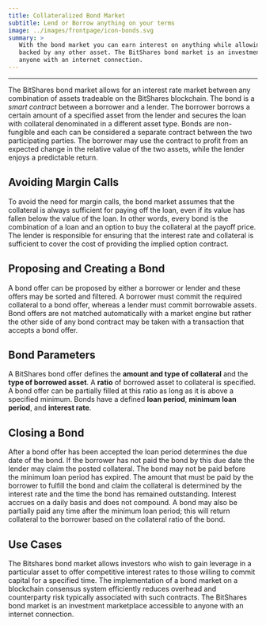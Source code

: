 ```yaml
---
title: Collateralized Bond Market
subtitle: Lend or Borrow anything on your terms
image: ../images/frontpage/icon-bonds.svg
summary: >
   With the bond market you can earn interest on anything while allowing others to short any asset
   backed by any other asset. The BitShares bond market is an investment marketplace accessible to
   anyone with an internet connection.
---
```


--------
The BitShares bond market allows for an interest rate market between any combination of assets
tradeable on the BitShares blockchain.  The bond is a *smart contract* between a borrower and a
lender.  The borrower borrows a certain amount of a specified asset from the lender and secures the
loan with collateral denominated in a different asset type.  Bonds are non-fungible and each can be
considered a separate contract between the two participating parties.  The borrower may use the
contract to profit from an expected change in the relative value of the two assets, while the lender
enjoys a predictable return.

## Avoiding Margin Calls

To avoid the need for margin calls, the bond market assumes that the collateral is always sufficient
for paying off the loan, even if its value has fallen below the value of the loan.   In other words,
every bond is the combination of a loan and an option to buy the collateral at the payoff price.
The lender is responsible for ensuring that the interest rate and collateral is sufficient to cover
the cost of providing the implied option contract.

## Proposing and Creating a Bond

A bond offer can be proposed by either a borrower or lender and these offers may be sorted and
filtered.  A borrower must commit the required collateral to a bond offer, whereas a lender must
commit borrowable assets.  Bond offers are not matched automatically with a market engine but rather
the other side of any bond contract may be taken with a transaction that accepts a bond offer.

## Bond Parameters

A BitShares bond offer defines the **amount and type of collateral** and the **type of borrowed
asset**.  A **ratio** of borrowed asset to collateral is specified.  A bond offer can be partially
filled at this ratio as long as it is above a specified minimum.  Bonds have a defined **loan period**,
**minimum loan period**, and **interest rate**.  

## Closing a Bond

After a bond offer has been accepted the loan period determines the due date of the bond.  If the
borrower has not paid the bond by this due date the lender may claim the posted collateral.  The
bond may not be paid before the minimum loan period has expired.  The amount that must be paid by
the borrower to fulfill the bond and claim the collateral is determined by the interest rate and the
time the bond has remained outstanding.  Interest accrues on a daily basis and does not compound.  A
bond may also be partially paid any time after the minimum loan period; this will return collateral
to the borrower based on the collateral ratio of the bond.

## Use Cases

The Bitshares bond market allows investors who wish to gain leverage in a particular asset to offer
competitive interest rates to those willing to commit capital for a specified time.  The
implementation of a bond market on a blockchain consensus system efficiently reduces overhead and
counterparty risk typically associated with such contracts.  The BitShares bond market is an
investment marketplace accessible to anyone with an internet connection.
